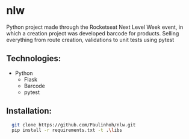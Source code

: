 # nlw
Python project made through the Rocketseat Next Level Week event, in which a creation project was developed
barcode for products. Selling everything from route creation, validations to unit tests using pytest

## Technologies:
- Python
  - Flask
  - Barcode
  - pytest
 
## Installation:
```bash
  git clone https://github.com/Paulinhoh/nlw.git
  pip install -r requirements.txt -t .\libs
```
